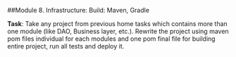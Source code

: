 ##Module 8. Infrastructure: Build: Maven, Gradle

**Task**:  Take any project from previous home tasks which contains more than one module (like DAO, Business layer, etc.). Rewrite the project using maven pom files individual for each modules and one pom final file for building entire project, run all tests and deploy it.

